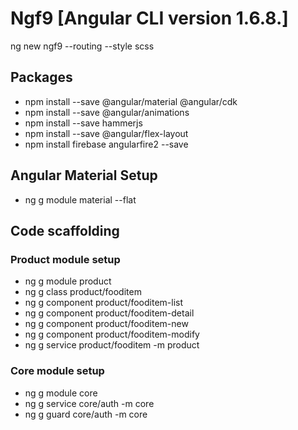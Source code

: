 # Ngf9 [Angular CLI version 1.6.8.]
ng new ngf9 --routing --style scss

## Packages
- npm install --save @angular/material @angular/cdk
- npm install --save @angular/animations
- npm install --save hammerjs
- npm install --save @angular/flex-layout
- npm install firebase angularfire2 --save

## Angular Material Setup
- ng g module material --flat

## Code scaffolding

### Product module setup
- ng g module product
- ng g class product/fooditem
- ng g component product/fooditem-list
- ng g component product/fooditem-detail
- ng g component product/fooditem-new
- ng g component product/fooditem-modify
- ng g service product/fooditem -m product

### Core module setup
- ng g module core
- ng g service core/auth -m core
- ng g guard core/auth -m core



